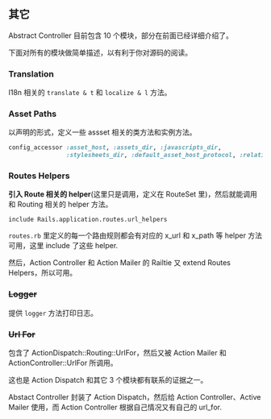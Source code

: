 ## 其它

Abstract Controller 目前包含 10 个模块，部分在前面已经详细介绍了。

下面对所有的模块做简单描述，以有利于你对源码的阅读。

### Translation

I18n 相关的 `translate & t` 和 `localize & l` 方法。

### Asset Paths

以声明的形式，定义一些 assset 相关的类方法和实例方法。

```ruby
config_accessor :asset_host, :assets_dir, :javascripts_dir,
                :stylesheets_dir, :default_asset_host_protocol, :relative_url_root
```

### Routes Helpers

**引入 Route 相关的 helper**(这里只是调用，定义在 RouteSet 里)，然后就能调用和 Routing 相关的 helper 方法。

```
include Rails.application.routes.url_helpers
```

`routes.rb` 里定义的每一个路由规则都会有对应的 x_url 和 x_path 等 helper 方法可用，这里 include 了这些 helper.

然后，Action Controller 和 Action Mailer 的 Railtie 又 extend Routes Helpers，所以可用。

### ~~Logger~~

提供 `logger` 方法打印日志。

### ~~Url For~~

包含了 ActionDispatch::Routing::UrlFor，然后又被 Action Mailer 和 ActionController::UrlFor 所调用。

这也是 Action Dispatch 和其它 3 个模块都有联系的证据之一。

Abstact Controller 封装了 Action Dispatch，然后给 Action Controller、Active Mailer 使用，而 Action Controller 根据自己情况又有自己的 url_for.

